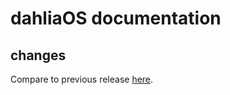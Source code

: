 # dahliaOS documentation

## changes

Compare to previous release [here](https://github.com/dahliaOS/documentation/compare/v220530...v220606).
